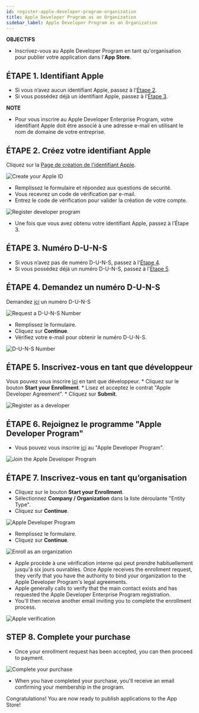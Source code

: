 ```yaml
---
id: register-apple-developer-program-organization
title: Apple Developer Program as an Organization
sidebar_label: Apple Developer Program as an Organization
---
```

<div class = "objectives"> 

**OBJECTIFS**

* Inscrivez-vous au Apple Developer Program en tant qu'organisation pour publier votre application dans l'**App Store**.</div> 

## ÉTAPE 1. Identifiant Apple

* Si vous n’avez aucun identifiant Apple, passez à l'[Étape 2](#step-2-create-your-apple-id).
* Si vous possédez déjà un identifiant Apple, passez à l'[Étape 3](#step-3.-d-u-n-s-number).<div class = "tips"> 

**NOTE**

* Pour vous inscrire au Apple Developer Enterprise Program, votre identifiant Apple doit être associé à une adresse e-mail en utilisant le nom de domaine de votre entreprise.</div> 

## ÉTAPE 2. Créez votre identifiant Apple

Cliquez sur la [Page de création de l'identifiant Apple](https://appleid.apple.com/).

![Create your Apple ID](assets/deploy-app-store/Apple-ID-Creation-Page-4D-for-iOS.png)

* Remplissez le formulaire et répondez aux questions de sécurité.
* Vous recevrez un code de vérification par e-mail.
* Entrez le code de vérification pour valider la création de votre compte.

![Register developer program](assets/deploy-app-store/Register-developer-program-4D-for-iOS.png)

* Une fois que vous avez obtenu votre identifiant Apple, passez à l’Étape 3.

## ÉTAPE 3. Numéro D-U-N-S

* Si vous n’avez pas de numéro D-U-N-S, passez à l'[Étape 4](#step-4-request-a-d-u-n-s-number).
* Si vous possédez déjà un numéro D-U-N-S, passez à l'[Étape 5](#step-5-register-as-a-developer).

## ÉTAPE 4. Demandez un numéro D-U-N-S

Demandez [ici](https://developer.apple.com/enroll/duns-lookup/#/search) un numéro D-U-N-S

![Request a D-U-N-S Number](assets/deploy-app-store/DUNS-Number-Organization-4D-for-iOS.png)

* Remplissez le formulaire.
* Cliquez sur **Continue**.
* Vérifiez votre e-mail pour obtenir le numéro D-U-N-S.

![D-U-N-S Number](assets/deploy-app-store/DUNS-Number-Apple-Mail_4D-for-iOS.png)

## ÉTAPE 5. Inscrivez-vous en tant que développeur

Vous pouvez vous inscrire [ici](https://developer.apple.com/programs/enterprise/enroll/) en tant que développeur. * Cliquez sur le bouton **Start your Enrollment**. * Lisez et acceptez le contrat "Apple Developer Agreement". * Cliquez sur **Submit**.

![Register as a developer](assets/deploy-app-store/Register-developer-4D-for-iOS.png)

## ÉTAPE 6. Rejoignez le programme "Apple Developer Program"

* Vous pouvez vous inscrire [ici](https://developer.apple.com/enroll/enterprise/) au "Apple Developer Program". 

![Join the Apple Developer Program](assets/deploy-app-store/Join-Apple-Developer-Program-individuals-4D-for-iOS.png)

## ÉTAPE 7. Inscrivez-vous en tant qu’organisation

* Cliquez sur le bouton **Start your Enrollment**.
* Sélectionnez **Company / Organization** dans la liste déroulante "Entity Type".
* Cliquez sur **Continue**.

![Apple Developer Program](assets/deploy-app-store/Apple-Developer-Program-Organizations-4D-for-iOS.png)

* Remplissez le formulaire.
* Cliquez sur **Continue**. 

![Enroll as an organization](assets/deploy-app-store/Apple-Developer-Program-Enrollment-Organizations-4D-for-iOS.png)

* Apple procède à une vérification interne qui peut prendre habituellement jusqu'à six jours ouvrables. Once Apple receives the enrollment request, they verify that you have the authority to bind your organization to the Apple Developer Program's legal agreements.
* Apple generally calls to verify that the main contact exists and has requested the Apple Developer Enterprise Program registration.
* You'll then receive another email inviting you to complete the enrollment process.

![Apple verification](assets/deploy-in-house/Confirmation-email-Organisations-4D-for-iOS.png)

## STEP 8. Complete your purchase

* Once your enrollment request has been accepted, you can then proceed to payment.

![Complete your purchase](assets/deploy-app-store/Complete-Purchase-Apple-Developer-Program-4D-for-iOS.png)

* When you have completed your purchase, you'll receive an email confirming your membership in the program.

Congratulations! You are now ready to publish applications to the App Store!